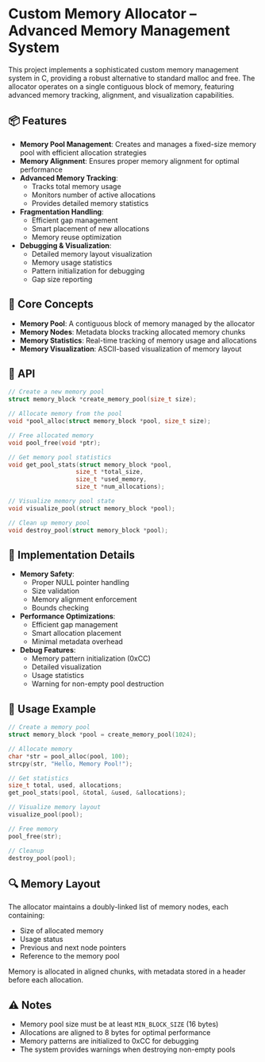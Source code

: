 # Custom Memory Allocator – Advanced Memory Management System

This project implements a sophisticated custom memory management system in C, providing a robust alternative to standard malloc and free. The allocator operates on a single contiguous block of memory, featuring advanced memory tracking, alignment, and visualization capabilities.

## 📦 Features

- **Memory Pool Management**: Creates and manages a fixed-size memory pool with efficient allocation strategies
- **Memory Alignment**: Ensures proper memory alignment for optimal performance
- **Advanced Memory Tracking**: 
  - Tracks total memory usage
  - Monitors number of active allocations
  - Provides detailed memory statistics
- **Fragmentation Handling**: 
  - Efficient gap management
  - Smart placement of new allocations
  - Memory reuse optimization
- **Debugging & Visualization**: 
  - Detailed memory layout visualization
  - Memory usage statistics
  - Pattern initialization for debugging
  - Gap size reporting

## 🧠 Core Concepts

- **Memory Pool**: A contiguous block of memory managed by the allocator
- **Memory Nodes**: Metadata blocks tracking allocated memory chunks
- **Memory Statistics**: Real-time tracking of memory usage and allocations
- **Memory Visualization**: ASCII-based visualization of memory layout

## 🔧 API

```c
// Create a new memory pool
struct memory_block *create_memory_pool(size_t size);

// Allocate memory from the pool
void *pool_alloc(struct memory_block *pool, size_t size);

// Free allocated memory
void pool_free(void *ptr);

// Get memory pool statistics
void get_pool_stats(struct memory_block *pool, 
                   size_t *total_size,
                   size_t *used_memory,
                   size_t *num_allocations);

// Visualize memory pool state
void visualize_pool(struct memory_block *pool);

// Clean up memory pool
void destroy_pool(struct memory_block *pool);
```

## 📌 Implementation Details

- **Memory Safety**: 
  - Proper NULL pointer handling
  - Size validation
  - Memory alignment enforcement
  - Bounds checking
- **Performance Optimizations**:
  - Efficient gap management
  - Smart allocation placement
  - Minimal metadata overhead
- **Debug Features**:
  - Memory pattern initialization (0xCC)
  - Detailed visualization
  - Usage statistics
  - Warning for non-empty pool destruction

## 🚀 Usage Example

```c
// Create a memory pool
struct memory_block *pool = create_memory_pool(1024);

// Allocate memory
char *str = pool_alloc(pool, 100);
strcpy(str, "Hello, Memory Pool!");

// Get statistics
size_t total, used, allocations;
get_pool_stats(pool, &total, &used, &allocations);

// Visualize memory layout
visualize_pool(pool);

// Free memory
pool_free(str);

// Cleanup
destroy_pool(pool);
```

## 🔍 Memory Layout

The allocator maintains a doubly-linked list of memory nodes, each containing:
- Size of allocated memory
- Usage status
- Previous and next node pointers
- Reference to the memory pool

Memory is allocated in aligned chunks, with metadata stored in a header before each allocation.

## ⚠️ Notes

- Memory pool size must be at least `MIN_BLOCK_SIZE` (16 bytes)
- Allocations are aligned to 8 bytes for optimal performance
- Memory patterns are initialized to 0xCC for debugging
- The system provides warnings when destroying non-empty pools